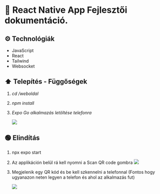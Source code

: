 # 📄 React Native App Fejlesztői dokumentáció.

## ⚙️ Technológiák

* JavaScript
* React
* Tailwind
* Websocket

## ⬆️ Telepítés - Függőségek

1. *cd /weboldal*
2. *npm install*
3. *Expo Go alkalmazás letöltése telefonra*

   ![](assets/20250413_172825_M_dia.jpg)

## 🟢 Elindítás

1. npx expo start

2. Az applikáción belül rá kell nyomni a Scan QR code gombra 
   ![](assets/qrcode.jpg)
   
3. Megjelenik egy QR kód és be kell szkennelni a telefonnal (Fontos hogy ugyanazon neten legyen a telefon és ahol az alkalmazás fut)

   ![](assets/20250413_173026_image.png)
